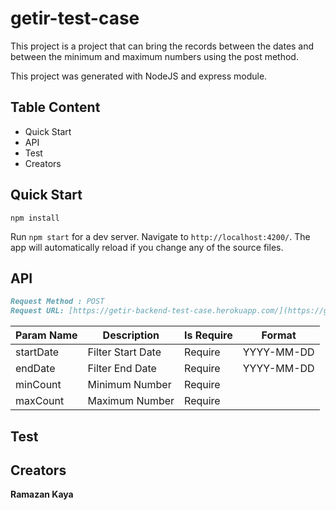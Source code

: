 # getir-test-case 

This project is a project that can bring the records between the dates and between the minimum and maximum numbers using the post method.

This project was generated with NodeJS and express module.

## Table Content 

- Quick Start
- API 
- Test
- Creators

## Quick Start
`npm install` <br>

Run `npm start` for a dev server. Navigate to `http://localhost:4200/`. The app will automatically reload if you change any of the source files.



## API

```markdown
Request Method : POST 
Request URL: [https://getir-backend-test-case.herokuapp.com/](https://getir-backend-test-case.herokuapp.com/)
```

| Param Name | Description | Is Require | Format |
| ------------ | ----------- | ---------- | ------ |
| startDate | Filter Start Date| Require | YYYY-MM-DD |
| endDate | Filter End Date | Require | YYYY-MM-DD |
| minCount | Minimum Number | Require |
| maxCount | Maximum Number | Require |

## Test
 
## Creators

**Ramazan Kaya**

